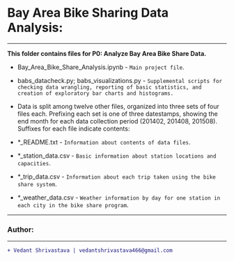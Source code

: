 # Bay Area Bike Sharing Data Analysis:
____________________________________________________________________________________________________________________________________
**This folder contains files for P0: Analyze Bay Area Bike Share Data.**

- Bay\_Area\_Bike\_Share\_Analysis.ipynb - `Main project file`.

- babs\_datacheck.py; babs\_visualizations.py - `Supplemental scripts for checking data wrangling, reporting of basic statistics, and creation of exploratory bar charts and histograms.`

- Data is split among twelve other files, organized into three sets of four files each. Prefixing each set is one of three datestamps, showing the end month for each data collection period (201402, 201408, 201508). Suffixes for each file indicate contents:

- \*\_README.txt - `Information about contents of data files`.

- \*\_station\_data.csv - `Basic information about station locations and capacities`.

- \*\_trip\_data.csv - `Information about each trip taken using the bike share system`.

- \*\_weather\_data.csv - `Weather information by day for one station in each city in the bike share program`.
___________________________________________________________________________________________________________________________________
### Author:
----------------------------------
```diff
+ Vedant Shrivastava | vedantshrivastava466@gmail.com
```
